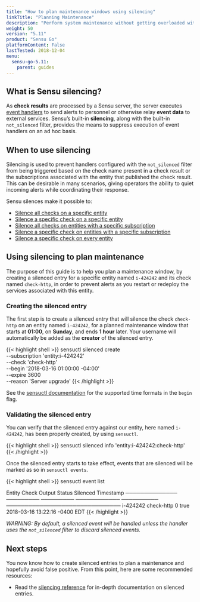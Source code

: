 ```yaml
---
title: "How to plan maintenance windows using silencing"
linkTitle: "Planning Maintenance"
description: "Perform system maintenance without getting overloaded with alerts. Sensu silencing bypasses event handlers during a maintenance period, giving operators the ability to quiet incoming alerts while coordinating their response. Read the guide to get started."
weight: 50
version: "5.11"
product: "Sensu Go"
platformContent: False
lastTested: 2018-12-04
menu: 
  sensu-go-5.11:
    parent: guides
---
```


## What is Sensu silencing?

As **check results** are processed by a Sensu server, the server executes [event
handlers][1] to send alerts to personnel or otherwise relay **event data** to
external services. Sensu’s built-in **silencing**, along with the built-in
`not_silenced` filter, provides the means to suppress execution of event
handlers on an ad hoc basis.

## When to use silencing 

Silencing is used to prevent handlers configured with the `not_silenced` filter
from being triggered based on the check name present in a check result or the
subscriptions associated with the entity that published the check result. This
can be desirable in many scenarios, giving operators the ability to quiet
incoming alerts while coordinating their response.

Sensu silences make it possible to:

* [Silence all checks on a specific entity][2]
* [Silence a specific check on a specific entity][3]
* [Silence all checks on entities with a specific subscription][4]
* [Silence a specific check on entities with a specific subscription][5]
* [Silence a specific check on every entity][6]

## Using silencing to plan maintenance

The purpose of this guide is to help you plan a maintenance window, by creating
a silenced entry for a specific entity named `i-424242` and its check named
`check-http`,  in order to prevent alerts as you restart or redeploy the
services associated with this entity.

### Creating the silenced entry

The first step is to create a silenced entry that will silence the check
`check-http` on an entity named `i-424242`, for a planned maintenance window
that starts at **01:00**, on **Sunday**, and ends **1 hour** later. Your
username will automatically be added as the **creator** of the silenced entry.

{{< highlight shell >}}
sensuctl silenced create \
--subscription 'entity:i-424242' \
--check 'check-http' \
--begin '2018-03-16 01:00:00 -04:00' \
--expire 3600 \
--reason 'Server upgrade'
{{< /highlight >}}

See the [sensuctl documentation][8] for the supported time formats in the
`begin` flag.

### Validating the silenced entry

You can verify that the silenced entry against our entity, here named
`i-424242`, has been properly created, by using `sensuctl`.

{{< highlight shell >}}
sensuctl silenced info 'entity:i-424242:check-http'
{{< /highlight >}}

Once the silenced entry starts to take effect, events that are silenced will be
marked as so in `sensuctl events`.

{{< highlight shell >}}
sensuctl event list

   Entity         Check        Output       Status     Silenced          Timestamp
──────────────   ─────────    ─────────   ──────────── ────────── ───────────────────────────────
   i-424242      check-http                    0          true     2018-03-16 13:22:16 -0400 EDT
{{< /highlight >}}

_WARNING: By default, a silenced event will be handled unless the handler uses
the `not_silenced` filter to discard silenced events._

## Next steps

You now know how to create silenced entries to plan a maintenance and hopefully
avoid false positive. From this point, here are some recommended resources:

* Read the [silencing reference][7] for in-depth documentation on silenced entries.

[1]: #
[2]: ../../reference/silencing/#silence-all-checks-on-a-specific-entity
[3]: ../../reference/silencing/#silence-a-specific-check-on-a-specific-entity
[4]: ../../reference/silencing/#silence-all-checks-on-entities-with-a-specific-subscription
[5]: ../../reference/silencing/#silence-a-specific-check-on-entities-with-a-specific-subscription
[6]: ../../reference/silencing/#silence-a-specific-check-on-every-entity
[7]: ../../reference/silencing/
[8]: ../../sensuctl/reference/#dates-with-time